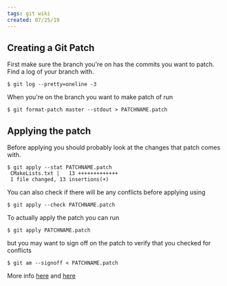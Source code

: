 ```yaml
---
tags: git wiki
created: 07/25/19
---
```

## Creating a Git Patch

First make sure the branch you're on has the commits you want to patch. Find a log of your branch with.

```
$ git log --pretty=oneline -3
```

When you're on the branch you want to make patch of run

```
$ git format-patch master --stdout > PATCHNAME.patch
```

## Applying the patch

Before applying you should probably look at the changes that patch comes with.

```
$ git apply --stat PATCHNAME.patch
 CMakeLists.txt |   13 +++++++++++++
 1 file changed, 13 insertions(+)
```

You can also check if there will be any conflicts before applying using

```
$ git apply --check PATCHNAME.patch
```

To actually apply the patch you can run

```
$ git apply PATCHNAME.patch
```

but you may want to sign off on the patch to verify that you checked for conflicts

```
$ git am --signoff < PATCHNAME.patch
```

More info [here](https://git-scm.com/docs/git-apply) and [here](https://git-scm.com/docs/git-am)
